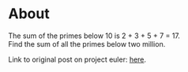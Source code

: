 # About

The sum of the primes below 10 is 2 + 3 + 5 + 7 = 17.  
Find the sum of all the primes below two million.  

Link to original post on project euler: [here](https://projecteuler.net/problem=10).  
